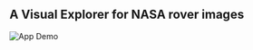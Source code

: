 ## A Visual Explorer for NASA rover images


![App Demo](https://etx-storage.s3.amazonaws.com/CAMPAIGN_MEDIA/a0d6019a8dc949b1/33edfe2f1a54690e99e8d9c0ae867ca3.png "App Demo")


